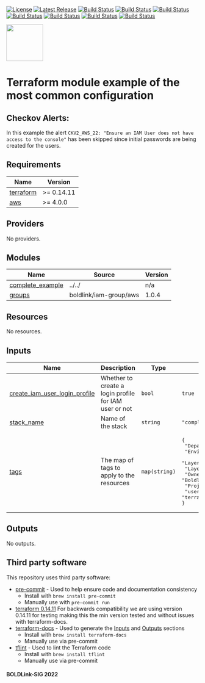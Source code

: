 [![License](https://img.shields.io/badge/License-Apache-blue.svg)](https://github.com/boldlink/terraform-aws-iam-user/blob/main/LICENSE)
[![Latest Release](https://img.shields.io/github/release/boldlink/terraform-aws-iam-user.svg)](https://github.com/boldlink/terraform-aws-iam-user/releases/latest)
[![Build Status](https://github.com/boldlink/terraform-aws-iam-user/actions/workflows/update.yaml/badge.svg)](https://github.com/boldlink/terraform-aws-iam-user/actions)
[![Build Status](https://github.com/boldlink/terraform-aws-iam-user/actions/workflows/release.yaml/badge.svg)](https://github.com/boldlink/terraform-aws-iam-user/actions)
[![Build Status](https://github.com/boldlink/terraform-aws-iam-user/actions/workflows/pre-commit.yaml/badge.svg)](https://github.com/boldlink/terraform-aws-iam-user/actions)
[![Build Status](https://github.com/boldlink/terraform-aws-iam-user/actions/workflows/pr-labeler.yaml/badge.svg)](https://github.com/boldlink/terraform-aws-iam-user/actions)
[![Build Status](https://github.com/boldlink/terraform-aws-iam-user/actions/workflows/module-examples-tests.yaml/badge.svg)](https://github.com/boldlink/terraform-aws-iam-user/actions)
[![Build Status](https://github.com/boldlink/terraform-aws-iam-user/actions/workflows/checkov.yaml/badge.svg)](https://github.com/boldlink/terraform-aws-iam-user/actions)
[![Build Status](https://github.com/boldlink/terraform-aws-iam-user/actions/workflows/auto-badge.yaml/badge.svg)](https://github.com/boldlink/terraform-aws-iam-user/actions)

[<img src="https://avatars.githubusercontent.com/u/25388280?s=200&v=4" width="96"/>](https://boldlink.io)

# Terraform module example of the most common configuration

## Checkov Alerts:
In this example the alert `CKV2_AWS_22: "Ensure an IAM User does not have access to the console"` has been skipped since initial passwords are being created for the users.

<!-- BEGINNING OF PRE-COMMIT-TERRAFORM DOCS HOOK -->
## Requirements

| Name | Version |
|------|---------|
| <a name="requirement_terraform"></a> [terraform](#requirement\_terraform) | >= 0.14.11 |
| <a name="requirement_aws"></a> [aws](#requirement\_aws) | >= 4.0.0 |

## Providers

No providers.

## Modules

| Name | Source | Version |
|------|--------|---------|
| <a name="module_complete_example"></a> [complete\_example](#module\_complete\_example) | ../../ | n/a |
| <a name="module_groups"></a> [groups](#module\_groups) | boldlink/iam-group/aws | 1.0.4 |

## Resources

No resources.

## Inputs

| Name | Description | Type | Default | Required |
|------|-------------|------|---------|:--------:|
| <a name="input_create_iam_user_login_profile"></a> [create\_iam\_user\_login\_profile](#input\_create\_iam\_user\_login\_profile) | Whether to create a login profile for IAM user or not | `bool` | `true` | no |
| <a name="input_stack_name"></a> [stack\_name](#input\_stack\_name) | Name of the stack | `string` | `"complete-example"` | no |
| <a name="input_tags"></a> [tags](#input\_tags) | The map of tags to apply to the resources | `map(string)` | <pre>{<br>  "Department": "DevOps",<br>  "Environment": "example",<br>  "LayerId": "Example",<br>  "LayerName": "Example",<br>  "Owner": "Boldlink",<br>  "Project": "Examples",<br>  "user::CostCenter": "terraform-registry"<br>}</pre> | no |

## Outputs

No outputs.
<!-- END OF PRE-COMMIT-TERRAFORM DOCS HOOK -->

## Third party software
This repository uses third party software:
* [pre-commit](https://pre-commit.com/) - Used to help ensure code and documentation consistency
  * Install with `brew install pre-commit`
  * Manually use with `pre-commit run`
* [terraform 0.14.11](https://releases.hashicorp.com/terraform/0.14.11/) For backwards compatibility we are using version 0.14.11 for testing making this the min version tested and without issues with terraform-docs.
* [terraform-docs](https://github.com/segmentio/terraform-docs) - Used to generate the [Inputs](#Inputs) and [Outputs](#Outputs) sections
  * Install with `brew install terraform-docs`
  * Manually use via pre-commit
* [tflint](https://github.com/terraform-linters/tflint) - Used to lint the Terraform code
  * Install with `brew install tflint`
  * Manually use via pre-commit

#### BOLDLink-SIG 2022

